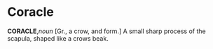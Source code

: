 # Coracle

**CORACLE**,_noun_ \[Gr., a crow, and form.\] A small sharp process of the scapula, shaped like a crows beak.